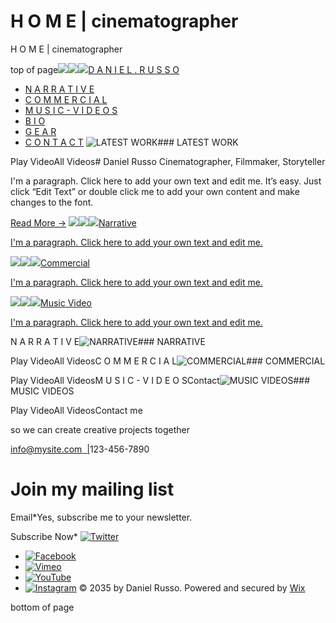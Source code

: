 # H O M E | cinematographer
























































H O M E \| cinematographer




























top of page[![](https://static.wixstatic.com/media/ca2a5a_57b8d552f34f4d29905ffa2794d60661~mv2.png/v1/fill/w_58,h_58,al_c,q_85,usm_0.66_1.00_0.01,enc_auto/ca2a5a_57b8d552f34f4d29905ffa2794d60661~mv2.png)![](https://static.wixstatic.com/media/ca2a5a_eec097e86031431b994af4fa02dc7258~mv2.png/v1/fill/w_58,h_58,al_c,q_85,usm_0.66_1.00_0.01,enc_auto/ca2a5a_eec097e86031431b994af4fa02dc7258~mv2.png)![](https://static.wixstatic.com/media/ca2a5a_eec097e86031431b994af4fa02dc7258~mv2.png/v1/fill/w_58,h_58,al_c,q_85,usm_0.66_1.00_0.01,enc_auto/ca2a5a_eec097e86031431b994af4fa02dc7258~mv2.png)](https://www.wix.com/demone2/cinematographer)[D A N I E L . R U S S O](https://www.wix.com/demone2/cinematographer)

* [N A R R A T I V E](https://www.wix.com/demone2/cinematographer)
* [C O M M E R C I A L](https://www.wix.com/demone2/cinematographer)
* [M U S I C \- V I D E O S](https://www.wix.com/demone2/cinematographer)
* [B I O](https://www.wix.com/demone2/cinematographer/bio)
* [G E A R](https://www.wix.com/demone2/cinematographer/gear)
* [C O N T A C T](https://www.wix.com/demone2/cinematographer)
![LATEST WORK](https://static.wixstatic.com/media/84770f_b9e370a7f5df4c9cb6366f8a23e1558f~mv2.gif)### LATEST WORK

Play VideoAll Videos# Daniel Russo
Cinematographer, Filmmaker, Storyteller

I'm a paragraph. Click here to add your own text and edit me. It’s easy. Just click “Edit Text” or double click me to add your own content and make changes to the font.

[Read More →](https://www.wix.com/demone2/cinematographer/bio) [![](https://static.wixstatic.com/media/ca2a5a_037ccfaf765e4471a861c11cf4f2f8d9~mv2.png/v1/fill/w_106,h_106,al_c,q_85,usm_0.66_1.00_0.01,enc_auto/ca2a5a_037ccfaf765e4471a861c11cf4f2f8d9~mv2.png)![](https://static.wixstatic.com/media/ca2a5a_8492a5300eef4a5280a543efbdc79c34~mv2.png/v1/fill/w_106,h_106,al_c,q_85,usm_0.66_1.00_0.01,enc_auto/ca2a5a_8492a5300eef4a5280a543efbdc79c34~mv2.png)![](https://static.wixstatic.com/media/ca2a5a_8492a5300eef4a5280a543efbdc79c34~mv2.png/v1/fill/w_106,h_106,al_c,q_85,usm_0.66_1.00_0.01,enc_auto/ca2a5a_8492a5300eef4a5280a543efbdc79c34~mv2.png)](https://www.wix.com/demone2/cinematographer)[Narrative](https://www.wix.com/demone2/cinematographer)


[I'm a paragraph. Click here to add your own text and edit me.](https://www.wix.com/demone2/cinematographer)


[![](https://static.wixstatic.com/media/ca2a5a_7d92d2b3c00147618f4b62fe715fa352~mv2.png/v1/fill/w_105,h_105,al_c,q_85,usm_0.66_1.00_0.01,enc_auto/ca2a5a_7d92d2b3c00147618f4b62fe715fa352~mv2.png)![](https://static.wixstatic.com/media/ca2a5a_eac28573d4454ac9b912fd88ac8f1f53~mv2.png/v1/fill/w_105,h_105,al_c,q_85,usm_0.66_1.00_0.01,enc_auto/ca2a5a_eac28573d4454ac9b912fd88ac8f1f53~mv2.png)![](https://static.wixstatic.com/media/ca2a5a_eac28573d4454ac9b912fd88ac8f1f53~mv2.png/v1/fill/w_105,h_105,al_c,q_85,usm_0.66_1.00_0.01,enc_auto/ca2a5a_eac28573d4454ac9b912fd88ac8f1f53~mv2.png)](https://www.wix.com/demone2/cinematographer)[Commercial](https://www.wix.com/demone2/cinematographer)


[I'm a paragraph. Click here to add your own text and edit me.](https://www.wix.com/demone2/cinematographer)


[![](https://static.wixstatic.com/media/ca2a5a_2a1516d14a32404f8eabc146f91b2fd6~mv2.png/v1/fill/w_105,h_105,al_c,q_85,usm_0.66_1.00_0.01,enc_auto/ca2a5a_2a1516d14a32404f8eabc146f91b2fd6~mv2.png)![](https://static.wixstatic.com/media/ca2a5a_bf16003de5574745887c8faa22da4d3b~mv2.png/v1/fill/w_105,h_105,al_c,q_85,usm_0.66_1.00_0.01,enc_auto/ca2a5a_bf16003de5574745887c8faa22da4d3b~mv2.png)![](https://static.wixstatic.com/media/ca2a5a_bf16003de5574745887c8faa22da4d3b~mv2.png/v1/fill/w_105,h_105,al_c,q_85,usm_0.66_1.00_0.01,enc_auto/ca2a5a_bf16003de5574745887c8faa22da4d3b~mv2.png)](https://www.wix.com/demone2/cinematographer)[Music Video](https://www.wix.com/demone2/cinematographer)


[I'm a paragraph. Click here to add your own text and edit me.](https://www.wix.com/demone2/cinematographer)


N A R R A T I V E![NARRATIVE](https://static.wixstatic.com/media/84770f_87219c59360e49e599e18aad9309208d~mv2.gif)### NARRATIVE

Play VideoAll VideosC O M M E R C I A L![COMMERCIAL](https://static.wixstatic.com/media/84770f_8ac670265fab4e4796e926fa8164d3d9~mv2.gif)### COMMERCIAL

Play VideoAll VideosM U S I C \- V I D E O SContact![MUSIC VIDEOS](https://static.wixstatic.com/media/84770f_64e2814bdba749a8a635eac9b4359a72~mv2.gif)### MUSIC VIDEOS

Play VideoAll VideosContact me


so we can create creative projects together

[info@mysite.com  \|](mailto:info@mysite.com)123\-456\-7890

# Join my mailing list

Email\*Yes, subscribe me to your newsletter.

Subscribe Now* [![Twitter](https://static.wixstatic.com/media/01ab6619093f45388d66736ec22e5885.png/v1/fill/w_31,h_31,al_c,q_85,usm_0.66_1.00_0.01,enc_auto/01ab6619093f45388d66736ec22e5885.png)](https://www.twitter.com/wix)
* [![Facebook](https://static.wixstatic.com/media/23fd2a2be53141ed810f4d3dcdcd01fa.png/v1/fill/w_31,h_31,al_c,q_85,usm_0.66_1.00_0.01,enc_auto/23fd2a2be53141ed810f4d3dcdcd01fa.png)](https://www.facebook.com/wix)
* [![Vimeo](https://static.wixstatic.com/media/4647e2b99f1549d7a0dc624a1b64af72.png/v1/fill/w_31,h_31,al_c,q_85,usm_0.66_1.00_0.01,enc_auto/4647e2b99f1549d7a0dc624a1b64af72.png)](https://vimeo.com/wix)
* [![YouTube](https://static.wixstatic.com/media/203dcdc2ac8b48de89313f90d2a4cda1.png/v1/fill/w_31,h_31,al_c,q_85,usm_0.66_1.00_0.01,enc_auto/203dcdc2ac8b48de89313f90d2a4cda1.png)](https://youtube.com/user/Wix)
* [![Instagram](https://static.wixstatic.com/media/81af6121f84c41a5b4391d7d37fce12a.png/v1/fill/w_31,h_31,al_c,q_85,usm_0.66_1.00_0.01,enc_auto/81af6121f84c41a5b4391d7d37fce12a.png)](https://instagram.com/wix)
© 2035 by Daniel Russo. Powered and secured by [Wix](https://wix.com/?utm_campaign=vir_created_with)

bottom of page





























































